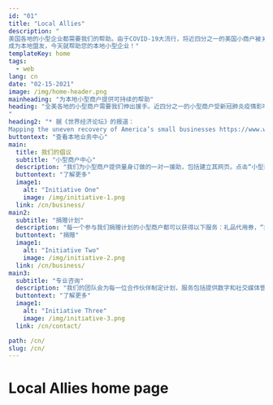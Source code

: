```yaml
---
id: "01"
title: "Local Allies"
description: "
美国各地的小型企业都需要我们的帮助。由于COVID-19大流行，将近四分之一的美国小商户被关闭，许多人的总收入仍然下降。*
成为本地盟友，今天就帮助您的本地小型企业！"
templateKey: home
tags:
  - web
lang: cn
date: "02-15-2021"
image: /img/home-header.png
mainheading: "为本地小型商户提供可持续的帮助"
heading: "全美各地的小型商户需要我们伸出援手。近四分之一的小型商户受新冠肺炎疫情影响而关闭，部分商户收入仍然受创。* 为社区出力，帮助本地小型商户！
"
heading2: "* 据《世界经济论坛》的报道：
Mapping the uneven recovery of America’s small businesses https://www.weforum.org/agenda/2020/10/mapped-uneven-recovery-us-america-small-businesses-closure"
buttontext: "查看本地业务中心"
main:
  title: 我们的倡议
  subtitle: "小型商户中心"
  description: "我们为小型商户提供量身订做的一对一援助，包括建立其网页。点击“小型商户中心”获取适合您的相关咨询。"
  buttontext: "了解更多"
  image1:
    alt: "Initiative One"
    image: /img/initiative-1.png
  link: /cn/business/
main2:
  subtitle: "捐赠计划"
  description: "每一个参与我们捐赠计划的小型商户都可以获得以下服务：礼品代用券，“疫情无情，送饭送暖”服务，等等。捐赠计划所获得的资金将100% 用于帮助商户。"
  buttontext: "捐赠"
  image1:
    alt: "Initiative Two"
    image: /img/initiative-2.png
  link: /cn/business/
main3:
  subtitle: "专业咨询"
  description: "我们的团队会为每一位合作伙伴制定计划，服务包括提供数字和社交媒体营销策略。如有需要，我们还可以为您提供专业翻译服务（目前支持简繁体中文翻译）。以上提及的服务都是完全免费的。"
  buttontext: "了解更多"
  image1:
    alt: "Initiative Three"
    image: /img/initiative-3.png
  link: /cn/contact/

path: /cn/
slug: /cn/
---
```


# Local Allies home page

<br>
